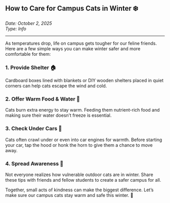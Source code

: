 ## How to Care for Campus Cats in Winter ❄️

*Date: October 2, 2025*  
*Type: Info*

---

As temperatures drop, life on campus gets tougher for our feline friends. Here are a few simple ways you can make winter safer and more comfortable for them:  

### 1. Provide Shelter 🏠  
Cardboard boxes lined with blankets or DIY wooden shelters placed in quiet corners can help cats escape the wind and cold.  

### 2. Offer Warm Food & Water 🍲  
Cats burn extra energy to stay warm. Feeding them nutrient-rich food and making sure their water doesn’t freeze is essential.  

### 3. Check Under Cars 🚗  
Cats often crawl under or even into car engines for warmth. Before starting your car, tap the hood or honk the horn to give them a chance to move away.  

### 4. Spread Awareness 📢  
Not everyone realizes how vulnerable outdoor cats are in winter. Share these tips with friends and fellow students to create a safer campus for all.  

Together, small acts of kindness can make the biggest difference. Let’s make sure our campus cats stay warm and safe this winter. 💙
